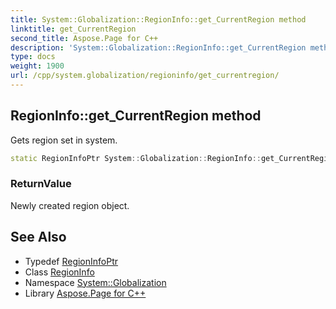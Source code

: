 ```yaml
---
title: System::Globalization::RegionInfo::get_CurrentRegion method
linktitle: get_CurrentRegion
second_title: Aspose.Page for C++
description: 'System::Globalization::RegionInfo::get_CurrentRegion method. Gets region set in system in C++.'
type: docs
weight: 1900
url: /cpp/system.globalization/regioninfo/get_currentregion/
---
```

## RegionInfo::get_CurrentRegion method


Gets region set in system.

```cpp
static RegionInfoPtr System::Globalization::RegionInfo::get_CurrentRegion()
```


### ReturnValue

Newly created region object.

## See Also

* Typedef [RegionInfoPtr](../../regioninfoptr/)
* Class [RegionInfo](../)
* Namespace [System::Globalization](../../)
* Library [Aspose.Page for C++](../../../)
